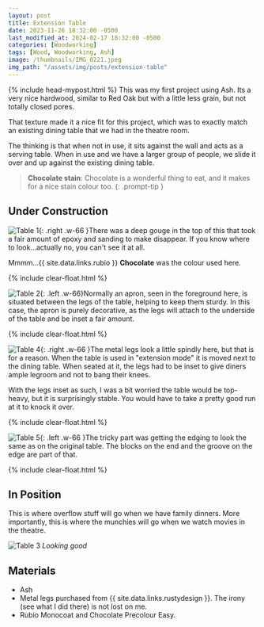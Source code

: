```yaml
---
layout: post
title: Extension Table
date: 2023-11-26 18:32:00 -0500
last_modified_at: 2024-02-17 18:32:00 -0500
categories: [Woodworking]
tags: [Wood, Woodworking, Ash]
image: /thumbnails/IMG_0221.jpeg
img_path: "/assets/img/posts/extension-table"
---
```

{% include head-mypost.html %}
This was my first project using Ash. Its a very nice hardwood, similar to Red Oak but with a little less grain, but not totally closed pores.

That texture made it a nice fit for this project, which was to exactly match an existing dining table that we had in the theatre room.

The thinking is that when not in use, it sits against the wall and acts as a serving table. When in use and we have a larger group of people, we slide it over and up against the existing dining table.

> **Chocolate stain**: Chocolate is a wonderful thing to eat, and it makes for a nice stain colour too.
{: .prompt-tip }

## Under Construction


![Table 1][Table 1]{: .right .w-66 }There was a deep gouge in the top of this that took a fair amount of epoxy and sanding to make disappear. If you know where to look...actually no, you can't see it at all.

Mmmm...{{ site.data.links.rubio }} **Chocolate** was the colour used here.   

{% include clear-float.html %}

![Table 2][Table 2]{: .left .w-66}Normally an apron, seen in the foreground here, is situated between the legs of the table, helping to keep them sturdy.  In this case, the apron is purely decorative, as the legs will attach to the underside of the table and be inset a fair amount.

{% include clear-float.html %}

![Table 4][Table 4]{: .right .w-66 }The metal legs look a little spindly here, but that is for a reason. When the table is used in "extension mode" it is moved next to the dining table. When seated at it, the legs had to be inset to give diners ample legroom and not to bang their knees.

With the legs inset as such, I was a bit worried the table would be top-heavy, but it is surprisingly stable.  You would have to take a pretty good run at it to knock it over.

{% include clear-float.html %}

![Table 5][Table 5]{: .left .w-66 }The tricky part was getting the edging to look the same as on the original table. The blocks on the end and the groove on the edge are part of that.

{% include clear-float.html %}

## In Position

This is where overflow stuff will go when we have family dinners.  More importantly, this is where the munchies will go when we watch movies in the theatre.

![Table 3][Table 3]
_Looking good_

## Materials

- Ash
- Metal legs purchased from {{ site.data.links.rustydesign }}. The irony (see what I did there) is not lost on me.
- Rubio Monocoat and Chocolate Precolour Easy.

[Table 1]: IMG_0216.jpeg
[Table 2]: IMG_0218.jpeg
[Table 3]: IMG_0219.jpeg
[Table 4]: IMG_0221.jpeg
[Table 5]: IMG_0226.jpeg
